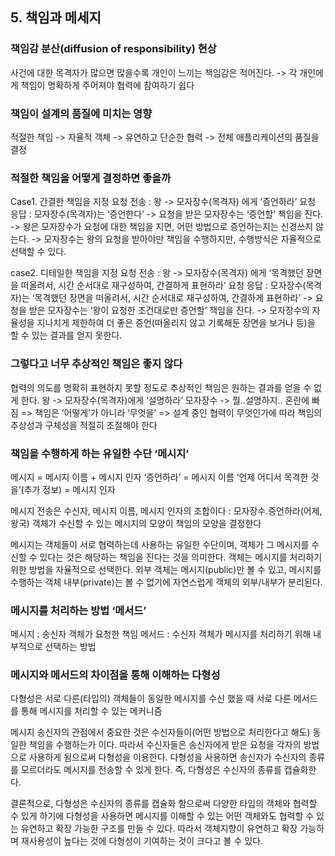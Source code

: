 ## 5. 책임과 메세지

### 책임감 분산(diffusion of responsibility) 현상
사건에 대한 목격자가 많으면 많을수록 개인이 느끼는 책임감은 적어진다.
-> 각 개인에게 책임이 명확하게 주어져야 협력에 참여하기 쉽다

### 책임이 설계의 품질에 미치는 영향
적절한 책임 -> 자율적 객체 -> 유연하고 단순한 협력 -> 전체 애플리케이션의 품질을 결정

### 적절한 책임을 어떻게 결정하면 좋을까
Case1. 간결한 책임을 지정
요청 전송 : 왕 -> 모자장수(목격자) 에게 ‘증언하라’
요청 응답 : 모자장수(목격자)는 ‘증언한다’
-> 요청을 받은 모자장수는 ‘증언할’ 책임을 진다.
-> 왕은 모자장수가 요청에 대한 책임을 지면, 어떤 방법으로 증언하는지는 신경쓰지 않는다.
-> 모자장수는 왕의 요청을 받아야만 책임을 수행하지만, 수행방식은 자율적으로 선택할 수 있다.

case2. 디테일한 책임을 지정
요청 전송 : 왕 -> 모자장수(목격자) 에게 ‘목격했던 장면을 떠올려서, 시간 순서대로 재구성하여, 간결하게 표현하라’
요청 응답 : 모자장수(목격자)는 ‘목격했던 장면을 떠올려서, 시간 순서대로 재구성하여, 간결하게 표현하라’
-> 요청을 받은 모자장수는 ‘왕이 요청한 조건대로만 증언할’ 책임을 진다.
-> 모자장수의 자율성을 지나치게 제한하여 더 좋은 증언(떠올리지 않고 기록해둔 장면을 보거나 등)을 할 수 있는 결과를 얻지 못한다.

### 그렇다고 너무 추상적인 책임은 좋지 않다
협력의 의도를 명확히 표현하지 못할 정도로 추상적인 책임은 원하는 결과를 얻을 수 없게 한다.
왕 -> 모자장수(목격자)에게 ‘설명하라’
모자장수 -> 뭘..설명하지.. 혼란에 빠짐
=> 책임은 ‘어떻게’가 아니라 ‘무엇을’
=> 설계 중인 협력이 무엇인가에 따라 책임의 추상성과 구체성을 적절히 조절해야 한다

### 책임을 수행하게 하는 유일한 수단 ‘메시지’
메시지 = 메시지 이름 + 메시지 인자
‘증언하라’ = 메시지 이름
‘언제 어디서 목격한 것을’(추가 정보) = 메시지 인자

메시지 전송은 수신자, 메시지 이름, 메시지 인자의 조합이다
: 모자장수.증언하라(어제, 왕국)
객체가 수신할 수 있는 메시지의 모양이 책임의 모양을 결정한다

메시지는 객체들이 서로 협력하는데 사용하는 유일한 수단이며, 객체가 그 메시지를 수신할 수 있다는 것은 해당하는 책임을 진다는 것을 의미한다.
객체는 메시지를 처리하기 위한 방법을 자율적으로 선택한다.
외부 객체는 메시지(public)만 볼 수 있고, 메시지를 수행하는 객체 내부(private)는 볼 수 없기에 자연스럽게 객체의 외부/내부가 분리된다.

### 메시지를 처리하는 방법 ‘메서드’
메시지 : 송신자 객체가 요청한 책임
메서드 : 수신자 객체가 메시지를 처리하기 위해 내부적으로 선택하는 방법

### 메시지와 메서드의 차이점을 통해 이해하는 다형성
다형성은 서로 다른(타입의) 객체들이 동일한 메시지를 수신 했을 때 서로 다른 메서드를 통해 메시지를 처리할 수 있는 메커니즘

메시지 송신자의 관점에서 중요한 것은 수신자들이(어떤 방법으로 처리한다고 해도) 동일한 책임을 수행하는가 이다.
따라서 수신자들은 송신자에게 받은 요청을 각자의 방법으로 사용하게 됨으로써 다형성을 이용한다.
다형성을 사용하면 송신자가 수신자의 종류를 모르더라도 메시지를 전송할 수 있게 한다. 즉, 다형성은 수신자의 종류를 캡슐화한다.

결론적으로, 다형성은 수신자의 종류를 캡슐화 함으로써 다양한 타입의 객체와 협력할 수 있게 하기에
다형성을 사용하면 메시지를 이해할 수 있는 어떤 객체와도 협력할 수 있는 유연하고 확장 가능한 구조를 만들 수 있다.
따라서 객체지향이 유연하고 확장 가능하며 재사용성이 높다는 것에 다형성이 기여하는 것이 크다고 볼 수 있다.
